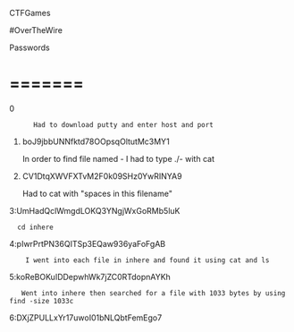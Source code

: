 CTFGames


#OverTheWire


Passwords

=======
=======


0
```
      Had to download putty and enter host and port
```

1. boJ9jbbUNNfktd78OOpsqOltutMc3MY1

      In order to find file named - I had to type ./- with cat


2. CV1DtqXWVFXTvM2F0k09SHz0YwRINYA9

      Had to cat with "spaces in this filename"


3:UmHadQclWmgdLOKQ3YNgjWxGoRMb5luK

      cd inhere


4:pIwrPrtPN36QITSp3EQaw936yaFoFgAB

		I went into each file in inhere and found it using cat and ls


5:koReBOKuIDDepwhWk7jZC0RTdopnAYKh
		
	   Went into inhere then searched for a file with 1033 bytes by using find -size 1033c
	   
6:DXjZPULLxYr17uwoI01bNLQbtFemEgo7
			
			
